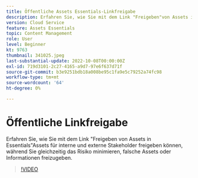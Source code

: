 ```yaml
---
title: Öffentliche Assets Essentials-Linkfreigabe
description: Erfahren Sie, wie Sie mit dem Link "Freigeben"von Assets in Assets Essentials Assets Assets für interne und externe Stakeholder freigeben können, während Sie gleichzeitig das Risiko minimieren, falsche Assets freizugeben ... (Beschreibungen sollten zwischen 60 und 160 Zeichen lang sein.)
version: Cloud Service
feature: Assets Essentials
topic: Content Management
role: User
level: Beginner
kt: 9763
thumbnail: 341025.jpeg
last-substantial-update: 2022-10-08T00:00:00Z
exl-id: 719d3101-2c27-4165-a9d7-97e6f637d71f
source-git-commit: b3e9251bdb18a008be95c1fa9e5c79252a74fc98
workflow-type: tm+mt
source-wordcount: '64'
ht-degree: 0%

---
```


# Öffentliche Linkfreigabe

Erfahren Sie, wie Sie mit dem Link &quot;Freigeben von Assets in Essentials&quot;Assets für interne und externe Stakeholder freigeben können, während Sie gleichzeitig das Risiko minimieren, falsche Assets oder Informationen freizugeben.

>[!VIDEO](https://video.tv.adobe.com/v/341025?quality=12&learn=on)
